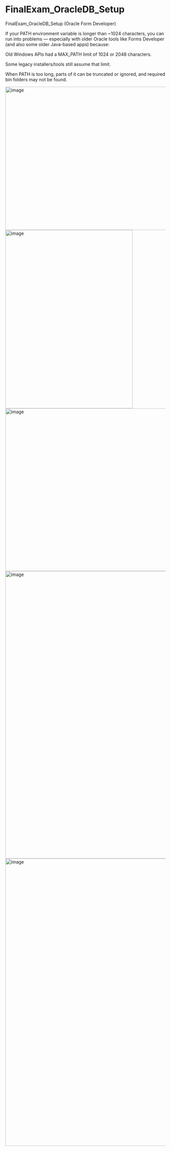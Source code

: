 # FinalExam_OracleDB_Setup
FinalExam_OracleDB_Setup (Oracle Form Developer) 

If your PATH environment variable is longer than ~1024 characters, you can run into problems — especially with older Oracle tools like Forms Developer (and also some older Java-based apps) because:

Old Windows APIs had a MAX_PATH limit of 1024 or 2048 characters.

Some legacy installers/tools still assume that limit.

When PATH is too long, parts of it can be truncated or ignored, and required bin folders may not be found.


<img width="855" height="448" alt="image" src="https://github.com/user-attachments/assets/6a602255-bbd3-48a2-b7d9-0542a70629ca" />

<img width="400" height="558" alt="image" src="https://github.com/user-attachments/assets/6af566d0-b0f5-4a5a-8246-f413085b8f8f" />

<img width="1229" height="509" alt="image" src="https://github.com/user-attachments/assets/bf67efa9-9d34-4cc2-baf4-9b0b9d2248d1" />

<img width="1599" height="899" alt="image" src="https://github.com/user-attachments/assets/d102dae9-7f8c-4fd8-bf16-04c3664b47b7" />

<img width="1599" height="899" alt="image" src="https://github.com/user-attachments/assets/c5cedd73-426c-446d-858d-575a31fc9d47" />
